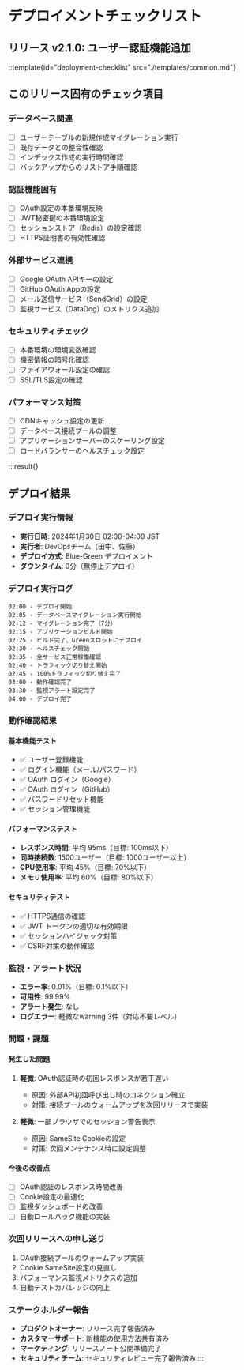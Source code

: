 # デプロイメントチェックリスト

## リリース v2.1.0: ユーザー認証機能追加

::template{id="deployment-checklist" src="./templates/common.md"}

## このリリース固有のチェック項目

### データベース関連
- [ ] ユーザーテーブルの新規作成マイグレーション実行
- [ ] 既存データとの整合性確認
- [ ] インデックス作成の実行時間確認
- [ ] バックアップからのリストア手順確認

### 認証機能固有
- [ ] OAuth設定の本番環境反映
- [ ] JWT秘密鍵の本番環境設定
- [ ] セッションストア（Redis）の設定確認
- [ ] HTTPS証明書の有効性確認

### 外部サービス連携
- [ ] Google OAuth APIキーの設定
- [ ] GitHub OAuth Appの設定
- [ ] メール送信サービス（SendGrid）の設定
- [ ] 監視サービス（DataDog）のメトリクス追加

### セキュリティチェック
- [ ] 本番環境の環境変数確認
- [ ] 機密情報の暗号化確認
- [ ] ファイアウォール設定の確認
- [ ] SSL/TLS設定の確認

### パフォーマンス対策
- [ ] CDNキャッシュ設定の更新
- [ ] データベース接続プールの調整
- [ ] アプリケーションサーバーのスケーリング設定
- [ ] ロードバランサーのヘルスチェック設定

:::result{}
## デプロイ結果

### デプロイ実行情報
- **実行日時**: 2024年1月30日 02:00-04:00 JST
- **実行者**: DevOpsチーム（田中、佐藤）
- **デプロイ方式**: Blue-Green デプロイメント
- **ダウンタイム**: 0分（無停止デプロイ）

### デプロイ実行ログ
```
02:00 - デプロイ開始
02:05 - データベースマイグレーション実行開始
02:12 - マイグレーション完了（7分）
02:15 - アプリケーションビルド開始
02:25 - ビルド完了、Greenスロットにデプロイ
02:30 - ヘルスチェック開始
02:35 - 全サービス正常稼働確認
02:40 - トラフィック切り替え開始
02:45 - 100%トラフィック切り替え完了
03:00 - 動作確認完了
03:30 - 監視アラート設定完了
04:00 - デプロイ完了
```

### 動作確認結果

#### 基本機能テスト
- ✅ ユーザー登録機能
- ✅ ログイン機能（メール/パスワード）
- ✅ OAuth ログイン（Google）
- ✅ OAuth ログイン（GitHub）
- ✅ パスワードリセット機能
- ✅ セッション管理機能

#### パフォーマンステスト
- **レスポンス時間**: 平均 95ms（目標: 100ms以下）
- **同時接続数**: 1500ユーザー（目標: 1000ユーザー以上）
- **CPU使用率**: 平均 45%（目標: 70%以下）
- **メモリ使用率**: 平均 60%（目標: 80%以下）

#### セキュリティテスト
- ✅ HTTPS通信の確認
- ✅ JWT トークンの適切な有効期限
- ✅ セッションハイジャック対策
- ✅ CSRF対策の動作確認

### 監視・アラート状況
- **エラー率**: 0.01%（目標: 0.1%以下）
- **可用性**: 99.99%
- **アラート発生**: なし
- **ログエラー**: 軽微なwarning 3件（対応不要レベル）

### 問題・課題

#### 発生した問題
1. **軽微**: OAuth認証時の初回レスポンスが若干遅い
   - 原因: 外部API初回呼び出し時のコネクション確立
   - 対策: 接続プールのウォームアップを次回リリースで実装

2. **軽微**: 一部ブラウザでのセッション警告表示
   - 原因: SameSite Cookieの設定
   - 対策: 次回メンテナンス時に設定調整

#### 今後の改善点
- [ ] OAuth認証のレスポンス時間改善
- [ ] Cookie設定の最適化
- [ ] 監視ダッシュボードの改善
- [ ] 自動ロールバック機能の実装

### 次回リリースへの申し送り
1. OAuth接続プールのウォームアップ実装
2. Cookie SameSite設定の見直し
3. パフォーマンス監視メトリクスの追加
4. 自動テストカバレッジの向上

### ステークホルダー報告
- **プロダクトオーナー**: リリース完了報告済み
- **カスタマーサポート**: 新機能の使用方法共有済み
- **マーケティング**: リリースノート公開準備完了
- **セキュリティチーム**: セキュリティレビュー完了報告済み
:::